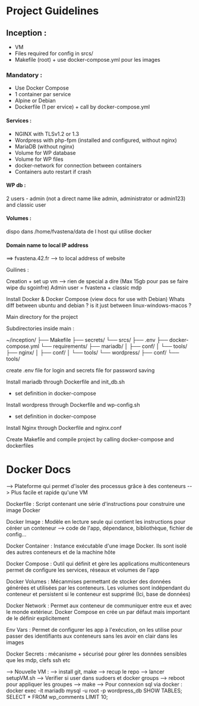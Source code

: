 # Project Guidelines

## Inception : 
- VM 
- Files required for config in srcs/
- Makefile (root) + use docker-compose.yml pour les images

### Mandatory :
- Use Docker Compose
- 1 container par service
- Alpine or Debian 
- Dockerfile (1 per ervice) + call by docker-compose.yml

#### Services : 
- NGINX with TLSv1.2 or 1.3
- Wordpress with php-fpm (installed and configured, without nginx)
- MariaDB (without nginx)
- Volume for WP database
- Volume for WP files
- docker-network for connection between containers
- Containers auto restart if crash

#### WP db  : 
2 users - admin (not a direct name like admin, administrator or admin123) and classic user

#### Volumes : 
dispo dans /home/fvastena/data de l host qui utilise docker

#### Domain name to local IP address
==> fvastena.42.fr --> to local address of website



Guilines  :

Creation + set up vm --> rien de special a dire (Max 15gb pour pas se faire wipe du sgoinfre)
Admin user = fvastena + classic mdp

Install Docker & Docker Compose (view docs for use with Debian)
Whats diff between ubuntu and debian ? is it just between linux-windows-macos ?

Main directory for the project 

Subdirectories inside main :

~/inception/
├── Makefile
├── secrets/
└── srcs/
    ├── .env
    ├── docker-compose.yml
    └── requirements/
        ├── mariadb/
        │   ├── conf/
        │   └── tools/
        ├── nginx/
        │   ├── conf/
        │   └── tools/
        └── wordpress/
            ├── conf/
            └── tools/

create .env file for login and secrets file for password saving

Install mariadb through Dockerfile and init_db.sh
+ set definition in docker-compose

Install wordpress through Dockerfile and wp-config.sh
+ set definition in docker-compose

Install Nginx through Dockerfile and nginx.conf

Create Makefile and compile project by calling docker-compose and dockerfiles



# Docker Docs
--> Plateforme qui permet d'isoler des processus grâce à des conteneurs 
--> Plus facile et rapide qu'une VM

Dockerfile : Script contenant une série d'instructions pour construire une image Docker

Docker Image : Modèle en lecture seule qui contient les instructions pour céréer un conteneur --> code de l'app, dépendance, bibliothèque, fichier de config...

Docker Container : Instance exécutable d'une image Docker. Ils sont isolé des autres conteneurs et de la machine hôte

Docker Compose : Outil qui définit et gère les applications multiconteneurs permet de configure les services, réseaux et volumes de l'app

Docker Volumes : Mécanmises permettant de stocker des données générées et utilisées par les conteneurs. Les volumes sont indépendant du conteneur et persistent si le conteneur est supprimé (Ici, base de données)

Docker Network : Permet aux conteneur de communiquer entre eux et avec le monde extérieur. Docker Compose en crée un par défaut mais important de le définir explicitement

Env Vars : Permet de configurer les app à l'exécution, on les utilise pour passer des identifiants aux conteneurs sans les avoir en clair dans les images

Docker Secrets : mécanisme + sécurisé pour gérer les données sensibles que les mdp, clefs ssh etc


--> Nouvelle VM :
--> install git, make
--> recup le repo
--> lancer setupVM.sh
--> Verifier si user dans sudoers et docker groups
--> reboot pour appliquer les groupes
--> make
--> Pour connexion sql via docker : 
    docker exec -it mariadb mysql -u root -p wordpress_db
    SHOW TABLES;
    SELECT * FROM wp_comments LIMIT 10;